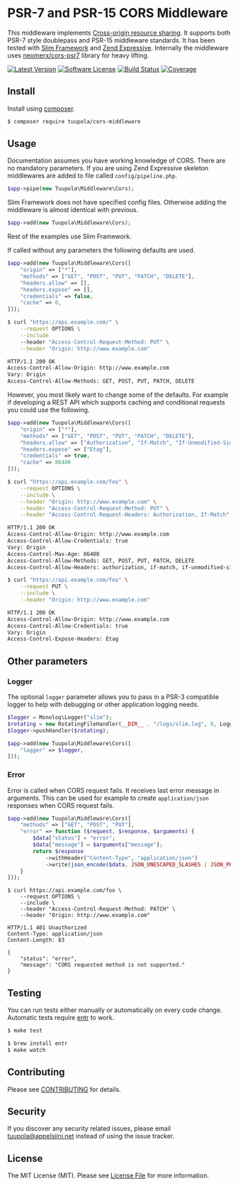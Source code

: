 # PSR-7 and PSR-15 CORS Middleware

This middleware implements [Cross-origin resource sharing](https://en.wikipedia.org/wiki/Cross-origin_resource_sharing). It supports both PSR-7 style doublepass and PSR-15 middleware standards. It has been tested  with [Slim Framework](http://www.slimframework.com/) and [Zend Expressive](https://zendframework.github.io/zend-expressive/). Internally the middleware uses [neomerx/cors-psr7](https://github.com/neomerx/cors-psr7) library for heavy lifting.

[![Latest Version](https://img.shields.io/packagist/v/tuupola/cors-middleware.svg?style=flat-square)](https://packagist.org/packages/tuupola/cors-middleware)
[![Software License](https://img.shields.io/badge/license-MIT-brightgreen.svg?style=flat-square)](LICENSE.md)
[![Build Status](https://img.shields.io/travis/tuupola/cors-middleware/master.svg?style=flat-square)](https://travis-ci.org/tuupola/cors-middleware)
[![Coverage](https://img.shields.io/codecov/c/github/tuupola/cors-middleware.svg?style=flat-square)](https://codecov.io/github/tuupola/cors-middleware)

## Install

Install using [composer](https://getcomposer.org/).

``` bash
$ composer require tuupola/cors-middleware
```

## Usage

Documentation assumes you have working knowledge of CORS. There are no mandatory parameters. If you are using Zend Expressive skeleton middlewares are added to file called `config/pipeline.php`.

```php
$app->pipe(new Tuupola\Middleware\Cors);
```

Slim Framework does not have specified config files. Otherwise adding the middleware is almost identical with previous.

```php
$app->add(new Tuupola\Middleware\Cors);
```

Rest of the examples use Slim Framework.

If called without any parameters the following defaults are used.

```php
$app->add(new Tuupola\Middleware\Cors([
    "origin" => ["*"],
    "methods" => ["GET", "POST", "PUT", "PATCH", "DELETE"],
    "headers.allow" => [],
    "headers.expose" => [],
    "credentials" => false,
    "cache" => 0,
]));
```

```bash
$ curl "https://api.example.com/" \
    --request OPTIONS \
    --include
    --header "Access-Control-Request-Method: PUT" \
    --header "Origin: http://www.example.com"

HTTP/1.1 200 OK
Access-Control-Allow-Origin: http://www.example.com
Vary: Origin
Access-Control-Allow-Methods: GET, POST, PUT, PATCH, DELETE
```

However, you most likely want to change some of the defaults. For example if developing a REST API which supports caching and conditional requests you could use the following.


```php
$app->add(new Tuupola\Middleware\Cors([
    "origin" => ["*"],
    "methods" => ["GET", "POST", "PUT", "PATCH", "DELETE"],
    "headers.allow" => ["Authorization", "If-Match", "If-Unmodified-Since"],
    "headers.expose" => ["Etag"],
    "credentials" => true,
    "cache" => 86400
]));
```

```bash
$ curl "https://api.example.com/foo" \
    --request OPTIONS \
    --include \
    --header "Origin: http://www.example.com" \
    --header "Access-Control-Request-Method: PUT" \
    --header "Access-Control-Request-Headers: Authorization, If-Match"

HTTP/1.1 200 OK
Access-Control-Allow-Origin: http://www.example.com
Access-Control-Allow-Credentials: true
Vary: Origin
Access-Control-Max-Age: 86400
Access-Control-Allow-Methods: GET, POST, PUT, PATCH, DELETE
Access-Control-Allow-Headers: authorization, if-match, if-unmodified-since
```

```bash
$ curl "https://api.example.com/foo" \
    --request PUT \
    --include \
    --header "Origin: http://www.example.com"

HTTP/1.1 200 OK
Access-Control-Allow-Origin: http://www.example.com
Access-Control-Allow-Credentials: true
Vary: Origin
Access-Control-Expose-Headers: Etag
```

## Other parameters

### Logger

The optional `logger` parameter allows you to pass in a PSR-3 compatible logger to help with debugging or other application logging needs.

``` php
$logger = Monolog\Logger("slim");
$rotating = new RotatingFileHandler(__DIR__ . "/logs/slim.log", 0, Logger::DEBUG);
$logger->pushHandler($rotating);

$app->add(new Tuupola\Middleware\Cors([
    "logger" => $logger,
]));
```

### Error

Error is called when CORS request fails. It receives last error message in arguments. This can be used for example to create `application/json` responses when CORS request fails.

``` php
$app->add(new Tuupola\Middleware\Cors([
    "methods" => ["GET", "POST", "PUT"],
    "error" => function ($request, $response, $arguments) {
        $data["status"] = "error";
        $data["message"] = $arguments["message"];
        return $response
            ->withHeader("Content-Type", "application/json")
            ->write(json_encode($data, JSON_UNESCAPED_SLASHES | JSON_PRETTY_PRINT));
    }
]));
```

```
$ curl https://api.example.com/foo \
    --request OPTIONS \
    --include \
    --header "Access-Control-Request-Method: PATCH" \
    --header "Origin: http://www.example.com"

HTTP/1.1 401 Unauthorized
Content-Type: application/json
Content-Length: 83

{
    "status": "error",
    "message": "CORS requested method is not supported."
}
```

## Testing

You can run tests either manually or automatically on every code change. Automatic tests require [entr](http://entrproject.org/) to work.

``` bash
$ make test
```

``` bash
$ brew install entr
$ make watch
```

## Contributing

Please see [CONTRIBUTING](CONTRIBUTING.md) for details.

## Security

If you discover any security related issues, please email tuupola@appelsiini.net instead of using the issue tracker.

## License

The MIT License (MIT). Please see [License File](LICENSE.md) for more information.
